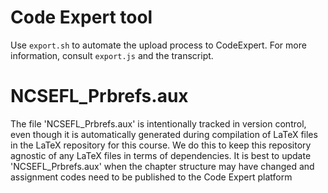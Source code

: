 # Code Expert tool

Use `export.sh` to automate the upload process to CodeExpert. For more information, consult `export.js` and the transcript.

# NCSEFL_Prbrefs.aux

 The file 'NCSEFL_Prbrefs.aux' is intentionally tracked in version control, even though it is automatically generated during compilation of LaTeX files in the LaTeX repository for this course. We do this to keep this repository agnostic of any LaTeX files in terms of dependencies. It is best to update 'NCSEFL_Prbrefs.aux' when the chapter structure may have changed and assignment codes need to be published to the Code Expert platform